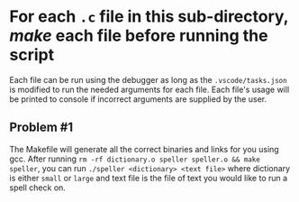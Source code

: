# For each `.c` file in this sub-directory, _make_ each file before running the script

Each file can be run using the debugger as long as the `.vscode/tasks.json` is modified to run the needed arguments for each file. Each file's usage will be printed to console if incorrect arguments are supplied by the user.

## Problem #1

The Makefile will generate all the correct binaries and links for you using gcc. After running `rm -rf dictionary.o speller speller.o && make speller`, you can run `./speller <dictionary> <text file>` where dictionary is either `small` or `large` and text file is the file of text you would like to run a spell check on.
